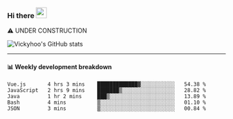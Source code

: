 ### Hi there <a href="https://www.gautamkrishnar.com/"><img src="https://media.giphy.com/media/hvRJCLFzcasrR4ia7z/giphy.gif" width="25px"></a>
⚠️ UNDER CONSTRUCTION

![Vickyhoo's GitHub stats](https://github-readme-stats.vercel.app/api?username=vickyhoo&theme=react&show_icons=true)

---

#### :bar_chart: Weekly development breakdown

<!--START_SECTION:waka-->
```text
Vue.js       4 hrs 3 mins    █████████████▓░░░░░░░░░░░   54.38 % 
JavaScript   2 hrs 9 mins    ███████▒░░░░░░░░░░░░░░░░░   28.82 % 
Java         1 hr 2 mins     ███▒░░░░░░░░░░░░░░░░░░░░░   13.89 % 
Bash         4 mins          ▒░░░░░░░░░░░░░░░░░░░░░░░░   01.10 % 
JSON         3 mins          ▒░░░░░░░░░░░░░░░░░░░░░░░░   00.84 % 
```
<!--END_SECTION:waka-->


<!--
**vickyhoo/vickyhoo** is a ✨ _special_ ✨ repository because its `README.md` (this file) appears on your GitHub profile.

Here are some ideas to get you started:

- 🔭 I’m currently working on ...
- 🌱 I’m currently learning ...
- 👯 I’m looking to collaborate on ...
- 🤔 I’m looking for help with ...
- 💬 Ask me about ...
- 📫 How to reach me: ...
- 😄 Pronouns: ...
- ⚡ Fun fact: ...
-->
